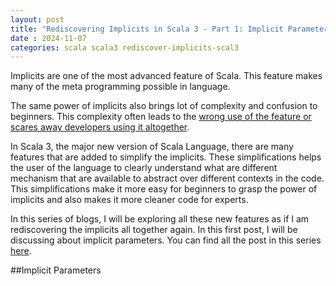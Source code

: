 ```yaml
---
layout: post
title: "Rediscovering Implicits in Scala 3 - Part 1: Implicit Parameters"
date : 2024-11-07
categories: scala scala3 rediscover-implicits-scal3
---
```

Implicits are one of the most advanced feature of Scala. This feature makes many of the meta programming possible in language. 

The same power of implicits also brings lot of complexity and confusion to beginners. This complexity often leads to the [wrong use of the feature or scares away developers using it altogether](https://docs.scala-lang.org/scala3/reference/contextual/index.html#Critique%20of%20the%20Status%20Quo). 

In Scala 3, the major new version of Scala Language, there are many features that are added to simplify the implicits. These simplifications helps the user of the language to clearly understand what are different mechanism that are available to abstract over different contexts in the code. This simplifications make it more easy for beginners to grasp the power of implicits and also makes it more cleaner code for experts.

In this series of blogs, I will be exploring all these new features as if I am rediscovering the implicits all together again. In this first post, I will be discussing about implicit parameters. You can find all the post in this series [here](/categories/rediscover-implicits-scal3).

##Implicit Parameters
